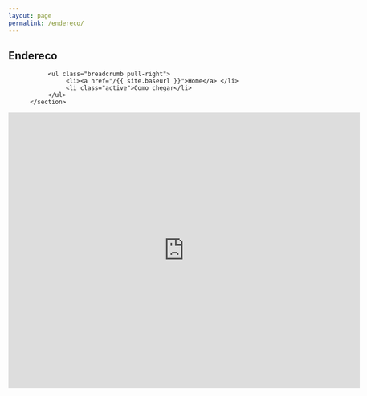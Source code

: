 ```yaml
---
layout: page
permalink: /endereco/
---
```

<div class="container">
	<div class="main">
	<section class="hgroup">
               <h1>Endereco</h1>
      
               <ul class="breadcrumb pull-right">
                    <li><a href="/{{ site.baseurl }}">Home</a> </li>
                    <li class="active">Como chegar</li>
               </ul>
          </section>
<section>
<section>
		<div class="map-responsive">
			<iframe src="https://www.google.com/maps/embed?pb=!1m18!1m12!1m3!1d2173.751412228275!2d-46.49476366046208!3d-23.611521146405455!2m3!1f0!2f0!3f0!3m2!1i1024!2i768!4f13.1!3m3!1m2!1s0x94ce67df05a9840d%3A0x1e4dc763bf861fce!2sR.+Jo%C3%A3o+Lopes+de+Lima%2C+S%C3%A3o+Paulo+-+SP!5e0!3m2!1spt-BR!2sbr!4v1457056799569" width="700" height="550" frameborder="0" style="border:0"  allowfullscreen></iframe>
		</div>
	</div>
</div>
</section>